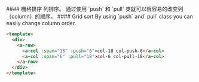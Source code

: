 <cn>
#### 栅格排序
列排序。
通过使用 `push` 和 `pull` 类就可以很容易的改变列（column）的顺序。
</cn>

<us>
#### Grid sort
By using `push` and` pull` class you can easily change column order.
</us>

```html
<template>
  <div>
    <a-row>
      <a-col :span="18" :push="6">col-18 col-push-6</a-col>
      <a-col :span="6" :pull="18">col-6 col-pull-18</a-col>
    </a-row>
  </div>
</template>
```
